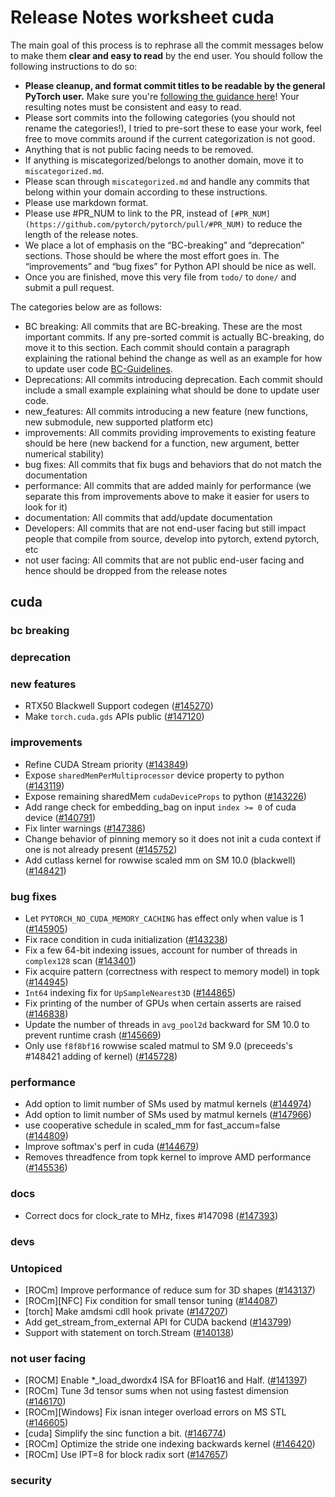 
# Release Notes worksheet cuda

The main goal of this process is to rephrase all the commit messages below to make them **clear and easy to read** by the end user. You should follow the following instructions to do so:

* **Please cleanup, and format commit titles to be readable by the general PyTorch user.** Make sure you're [following the guidance here](https://docs.google.com/document/d/14OmgGBr1w6gl1VO47GGGdwrIaUNr92DFhQbY_NEk8mQ/edit)! Your resulting notes must be consistent and easy to read.
* Please sort commits into the following categories (you should not rename the categories!), I tried to pre-sort these to ease your work, feel free to move commits around if the current categorization is not good.
* Anything that is not public facing needs to be removed.
* If anything is miscategorized/belongs to another domain, move it to `miscategorized.md`.
* Please scan through `miscategorized.md` and handle any commits that belong within your domain according to these instructions.
* Please use markdown format.
* Please use #PR_NUM to link to the PR, instead of `[#PR_NUM](https://github.com/pytorch/pytorch/pull/#PR_NUM)` to reduce the length of the release notes.
* We place a lot of emphasis on the “BC-breaking” and “deprecation” sections. Those should be where the most effort goes in. The “improvements” and “bug fixes” for Python API should be nice as well.
* Once you are finished, move this very file from `todo/` to `done/` and submit a pull request.

The categories below are as follows:

* BC breaking: All commits that are BC-breaking. These are the most important commits. If any pre-sorted commit is actually BC-breaking, do move it to this section. Each commit should contain a paragraph explaining the rational behind the change as well as an example for how to update user code [BC-Guidelines](https://docs.google.com/document/d/14OmgGBr1w6gl1VO47GGGdwrIaUNr92DFhQbY_NEk8mQ/edit#heading=h.a9htwgvvec1m).
* Deprecations: All commits introducing deprecation. Each commit should include a small example explaining what should be done to update user code.
* new_features: All commits introducing a new feature (new functions, new submodule, new supported platform etc)
* improvements: All commits providing improvements to existing feature should be here (new backend for a function, new argument, better numerical stability)
* bug fixes: All commits that fix bugs and behaviors that do not match the documentation
* performance: All commits that are added mainly for performance (we separate this from improvements above to make it easier for users to look for it)
* documentation: All commits that add/update documentation
* Developers: All commits that are not end-user facing but still impact people that compile from source, develop into pytorch, extend pytorch, etc
* not user facing: All commits that are not public end-user facing and hence should be dropped from the release notes

## cuda
### bc breaking
### deprecation
### new features
- RTX50 Blackwell Support codegen ([#145270](https://github.com/pytorch/pytorch/pull/145270))
- Make `torch.cuda.gds` APIs public ([#147120](https://github.com/pytorch/pytorch/pull/147120))
### improvements
- Refine CUDA Stream priority ([#143849](https://github.com/pytorch/pytorch/pull/143849))
- Expose `sharedMemPerMultiprocessor` device property to python ([#143119](https://github.com/pytorch/pytorch/pull/143119))
- Expose remaining sharedMem `cudaDeviceProps` to python ([#143226](https://github.com/pytorch/pytorch/pull/143226))
- Add range check for embedding_bag on input `index >= 0` of cuda device ([#140791](https://github.com/pytorch/pytorch/pull/140791))
- Fix linter warnings ([#147386](https://github.com/pytorch/pytorch/pull/147386))
- Change behavior of pinning memory so it does not init a cuda context if one is not already present ([#145752](https://github.com/pytorch/pytorch/pull/145752))
- Add cutlass kernel for rowwise scaled mm on SM 10.0 (blackwell) ([#148421](https://github.com/pytorch/pytorch/pull/148421))
### bug fixes
- Let `PYTORCH_NO_CUDA_MEMORY_CACHING` has effect only when value is 1 ([#145905](https://github.com/pytorch/pytorch/pull/145905))
- Fix race condition in cuda initialization ([#143238](https://github.com/pytorch/pytorch/pull/143238))
- Fix a few 64-bit indexing issues, account for number of threads in `complex128` scan ([#143401](https://github.com/pytorch/pytorch/pull/143401))
- Fix acquire pattern (correctness with respect to memory model) in topk ([#144945](https://github.com/pytorch/pytorch/pull/144945))
- `Int64` indexing fix for `UpSampleNearest3D` ([#144865](https://github.com/pytorch/pytorch/pull/144865))
- Fix printing of the number of GPUs when certain asserts are raised ([#146838](https://github.com/pytorch/pytorch/pull/146838))
- Update the number of threads in `avg_pool2d` backward for SM 10.0 to prevent runtime crash ([#145669](https://github.com/pytorch/pytorch/pull/145669))
- Only use `f8f8bf16` rowwise scaled matmul to SM 9.0 (preceeds's #148421 adding of kernel) ([#145728](https://github.com/pytorch/pytorch/pull/145728))
### performance
- Add option to limit number of SMs used by matmul kernels ([#144974](https://github.com/pytorch/pytorch/pull/144974))
- Add option to limit number of SMs used by matmul kernels ([#147966](https://github.com/pytorch/pytorch/pull/147966))
- use cooperative schedule in scaled_mm for fast_accum=false ([#144809](https://github.com/pytorch/pytorch/pull/144809))
- Improve softmax's perf in cuda ([#144679](https://github.com/pytorch/pytorch/pull/144679))
- Removes threadfence from topk kernel to improve AMD performance ([#145536](https://github.com/pytorch/pytorch/pull/145536))
### docs
- Correct docs for clock_rate to MHz, fixes #147098 ([#147393](https://github.com/pytorch/pytorch/pull/147393))
### devs
### Untopiced
- [ROCm] Improve performance of reduce sum for 3D shapes ([#143137](https://github.com/pytorch/pytorch/pull/143137))
- [ROCm][NFC] Fix condition for small tensor tuning ([#144087](https://github.com/pytorch/pytorch/pull/144087))
- [torch] Make amdsmi cdll hook private ([#147207](https://github.com/pytorch/pytorch/pull/147207))
- Add get_stream_from_external API for CUDA backend ([#143799](https://github.com/pytorch/pytorch/pull/143799))
- Support with statement on torch.Stream ([#140138](https://github.com/pytorch/pytorch/pull/140138))

### not user facing
- [ROCM] Enable *_load_dwordx4 ISA for BFloat16 and Half. ([#141397](https://github.com/pytorch/pytorch/pull/141397))
- [ROCm] Tune 3d tensor sums when not using fastest dimension ([#146170](https://github.com/pytorch/pytorch/pull/146170))
- [ROCm][Windows] Fix isnan integer overload errors on MS STL ([#146605](https://github.com/pytorch/pytorch/pull/146605))
- [cuda] Simplify the sinc function a bit. ([#146774](https://github.com/pytorch/pytorch/pull/146774))
- [ROCm] Optimize the stride one indexing backwards kernel ([#146420](https://github.com/pytorch/pytorch/pull/146420))
- [ROCm] Use IPT=8 for block radix sort ([#147657](https://github.com/pytorch/pytorch/pull/147657))
### security

